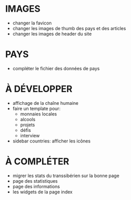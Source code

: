 # IMAGES
- changer la favicon
- changer les images de thumb des pays et des articles
- changer les images de header du site

# PAYS
- compléter le fichier des données de pays

# À DÉVELOPPER
- affichage de la chaîne humaine
- faire un template pour:
	- monnaies locales
	- alcools
	- projets
	- défis
	- interview
- sidebar countries: afficher les icônes

# À COMPLÉTER
- migrer les stats du transsibérien sur la bonne page
- page des statistiques
- page des informations
- les widgets de la page index
